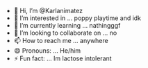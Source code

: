 - 👋 Hi, I’m @Karlanimatez
- 👀 I’m interested in ... poppy playtime and idk
- 🌱 I’m currently learning ... nathingggf
- 💞️ I’m looking to collaborate on ... no
- 📫 How to reach me ... anywhere
- 😄 Pronouns: ... He/him
- ⚡ Fun fact: ... Im lactose intolerant

<!---
Karlanimatez/Karlanimatez is a ✨ special ✨ repository because its `README.md` (this file) appears on your GitHub profile.
You can click the Preview link to take a look at your changes.
--->
